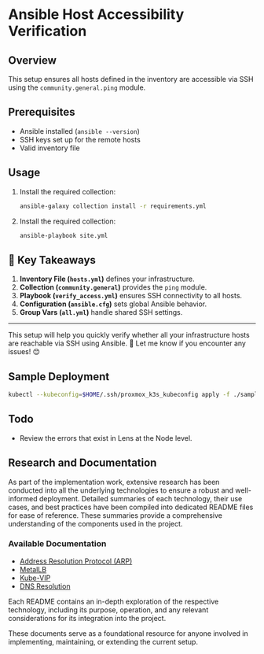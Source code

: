# Ansible Host Accessibility Verification

## Overview

This setup ensures all hosts defined in the inventory are accessible via SSH using the `community.general.ping` module.

## Prerequisites

- Ansible installed (`ansible --version`)
- SSH keys set up for the remote hosts
- Valid inventory file

## Usage

1. Install the required collection:
   ```bash
   ansible-galaxy collection install -r requirements.yml
   ```   

1. Install the required collection:
   ```bash
   ansible-playbook site.yml
   ```

## 🧠 **Key Takeaways**

1. **Inventory File (`hosts.yml`)** defines your infrastructure.
2. **Collection (`community.general`)** provides the `ping` module.
3. **Playbook (`verify_access.yml`)** ensures SSH connectivity to all hosts.
4. **Configuration (`ansible.cfg`)** sets global Ansible behavior.
5. **Group Vars (`all.yml`)** handle shared SSH settings.

---

This setup will help you quickly verify whether all your infrastructure hosts are reachable via SSH using Ansible. 🚀 Let
me know if you encounter any issues! 😊

## Sample Deployment

```bash
kubectl --kubeconfig=$HOME/.ssh/proxmox_k3s_kubeconfig apply -f ./sample/hello-world.yml
```

## Todo

* Review the errors that exist in Lens at the Node level.

## **Research and Documentation**

As part of the implementation work, extensive research has been conducted into all the underlying technologies to ensure
a robust and well-informed deployment. Detailed summaries of each technology, their use cases, and best practices have
been compiled into dedicated README files for ease of reference. These summaries provide a comprehensive understanding
of the components used in the project.

### **Available Documentation**

- [Address Resolution Protocol (ARP)](documentation/research/04-ARP.md)
- [MetalLB](documentation/research/02-MetalLB.md)
- [Kube-VIP](documentation/research/03-KubeVIP.md)
- [DNS Resolution](documentation/research/01-DNS.md)

Each README contains an in-depth exploration of the respective technology, including its purpose, operation, and any
relevant considerations for its integration into the project.

These documents serve as a foundational resource for anyone involved in implementing, maintaining, or extending the
current setup.

